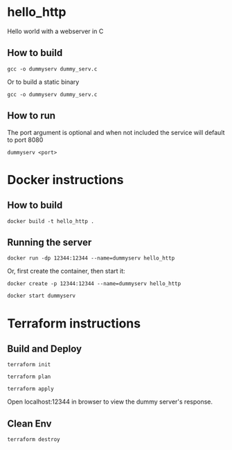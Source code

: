 # hello_http
Hello world with a webserver in C


## How to build
```gcc -o dummyserv dummy_serv.c```

Or to build a static binary

```gcc -o dummyserv dummy_serv.c```

## How to run
The port argument is optional and when not included the service will default to port 8080

```dummyserv <port>```

# Docker instructions

## How to build
```docker build -t hello_http .```

## Running the server
```docker run -dp 12344:12344 --name=dummyserv hello_http```

Or, first create the container, then start it:

```docker create -p 12344:12344 --name=dummyserv hello_http```

```docker start dummyserv```

# Terraform instructions

## Build and Deploy
```terraform init```

```terraform plan```

```terraform apply```

Open localhost:12344 in browser to view the dummy server's response.

## Clean Env
```terraform destroy```
